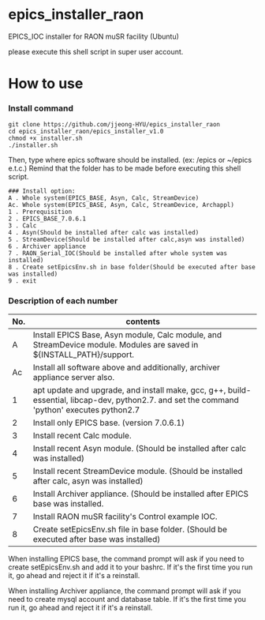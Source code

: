 # epics_installer_raon
EPICS_IOC installer for RAON muSR facility (Ubuntu)

please execute this shell script in super user account.


How to use
===========================

### Install command

    git clone https://github.com/jjeong-HYU/epics_installer_raon
    cd epics_installer_raon/epics_installer_v1.0
    chmod +x installer.sh
    ./installer.sh

Then, type where epics software should be installed. (ex: /epics or ~/epics e.t.c.)
Remind that the folder has to be made before executing this shell script.

    ### Install option:
    A . Whole system(EPICS_BASE, Asyn, Calc, StreamDevice)
    Ac. Whole system(EPICS_BASE, Asyn, Calc, StreamDevice, Archappl)
    1 . Prerequisition
    2 . EPICS_BASE_7.0.6.1
    3 . Calc
    4 . Asyn(Should be installed after calc was installed)
    5 . StreamDevice(Should be installed after calc,asyn was installed)
    6 . Archiver appliance
    7 . RAON_Serial_IOC(Should be installed after whole system was installed)
    8 . Create setEpicsEnv.sh in base folder(Should be executed after base was installed)
    9 . exit

###  Description of each number
| No. | contents |
| ---- | ------------------------------------- |
| A | Install EPICS Base, Asyn module, Calc module, and StreamDevice module. Modules are saved in ${INSTALL_PATH}/support.| 
| Ac | Install all software above and additionally, archiver appliance server also.| 
| 1 | apt update and upgrade, and install make, gcc, g++, build-essential, libcap-dev, python2.7. and set the command 'python' executes python2.7| 
| 2 | Install only EPICS base. (version 7.0.6.1)| 
| 3 | Install recent Calc module.| 
| 4 | Install recent Asyn module. (Should be installed after calc was installed)| 
| 5 | Install recent StreamDevice module. (Should be installed after calc, asyn was installed)| 
| 6 | Install Archiver appliance. (Should be installed after EPICS base was installed.| 
| 7 | Install RAON muSR facility's Control example IOC.| 
| 8 | Create setEpicsEnv.sh file in base folder. (Should be executed after base was installed)| 

When installing EPICS base, the command prompt will ask if you need to create setEpicsEnv.sh and add it to your bashrc.
If it's the first time you run it, go ahead and reject it if it's a reinstall.

When installing Archiver appliance, the command prompt will ask if you need to create mysql account and database table.
If it's the first time you run it, go ahead and reject it if it's a reinstall.
